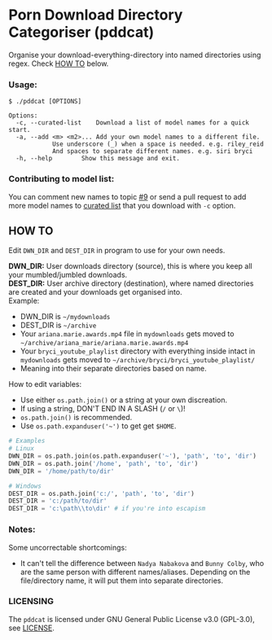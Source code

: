 # Porn Download Directory Categoriser (pddcat)
Organise your download-everything-directory into named directories using regex. Check [HOW TO](#how-to) below.

### Usage:
```
$ ./pddcat [OPTIONS]
	
Options:
  -c, --curated-list	Download a list of model names for a quick start.
  -a, --add <m> <m2>...	Add your own model names to a different file.
			Use underscore (_) when a space is needed. e.g. riley_reid
			And spaces to separate different names. e.g. siri bryci
  -h, --help		Show this message and exit.
```

### Contributing to model list:

You can comment new names to topic [#9](https://github.com/kittenparry/pddcat/issues/9) or send a pull request to add more model names to [curated list](db/curated_list.txt) that you download with `-c` option.

## HOW TO
Edit `DWN_DIR` and `DEST_DIR` in program to use for your own needs.

**DWN_DIR:** User downloads directory (source), this is where you keep all your mumbled/jumbled downloads.  
**DEST_DIR:** User archive directory (destination), where named directories are created and your downloads get organised into.  
Example:  
 * DWN_DIR is `~/mydownloads`
 * DEST_DIR is `~/archive`
 * Your `ariana.marie.awards.mp4` file in `mydownloads` gets moved to `~/archive/ariana_marie/ariana.marie.awards.mp4`
 * Your `bryci_youtube_playlist` directory with everything inside intact in `mydownloads` gets moved to `~/archive/bryci/bryci_youtube_playlist/`
 * Meaning into their separate directories based on name.

How to edit variables:  
* Use either `os.path.join()` or a string at your own discreation.
* If using a string, DON'T END IN A SLASH (`/` or `\`)!
* `os.path.join()` is recommended.
* Use `os.path.expanduser('~')` to get get `$HOME`.

```python
# Examples
# Linux
DWN_DIR = os.path.join(os.path.expanduser('~'), 'path', 'to', 'dir')
DWN_DIR = os.path.join('/home', 'path', 'to', 'dir')
DWN_DIR = '/home/path/to/dir'

# Windows
DEST_DIR = os.path.join('c:/', 'path', 'to', 'dir')
DEST_DIR = 'c:/path/to/dir'
DEST_DIR = 'c:\path\\to\dir' # if you're into escapism
```
### Notes:

Some uncorrectable shortcomings:

* It can't tell the difference between `Nadya Nabakova` and `Bunny Colby`, who are the same person with different names/aliases. Depending on the file/directory name, it will put them into separate directories.

### LICENSING

The `pddcat` is licensed under GNU General Public License v3.0 (GPL-3.0), see [LICENSE](LICENSE).
